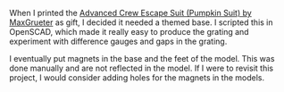 When I printed the [Advanced Crew Escape Suit (Pumpkin Suit)
by MaxGrueter](https://www.thingiverse.com/thing:3276201) as gift, I decided it needed a themed base. I scripted this in OpenSCAD, which made it really easy to produce the grating and experiment with difference gauges and gaps in the grating.  

I eventually put magnets in the base and the feet of the model.  This was done manually and are not reflected in the model.  If I were to revisit this project, I would consider adding holes for the magnets in the models.
